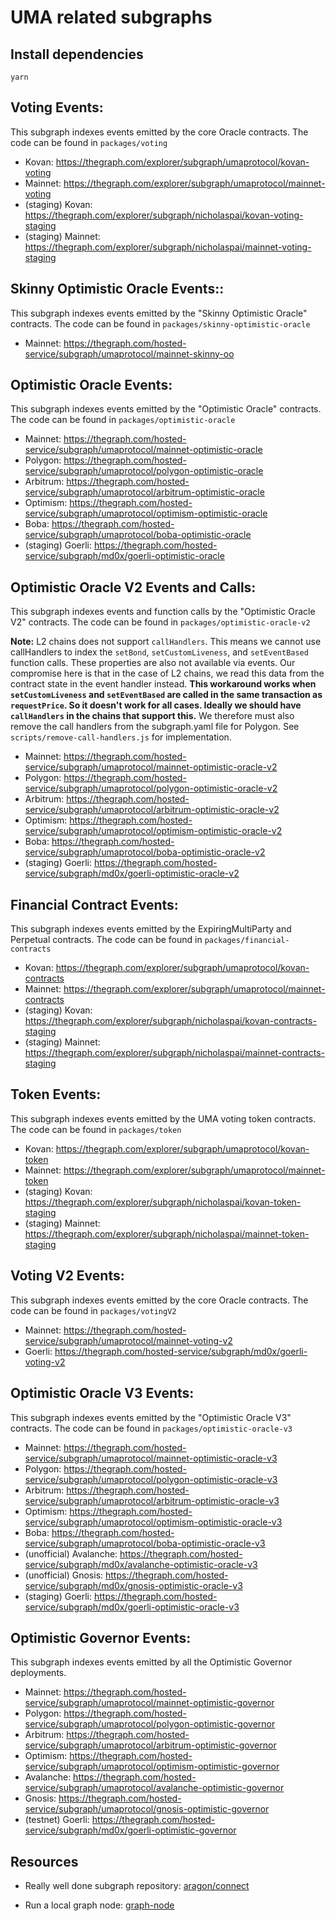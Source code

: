 # UMA related subgraphs

## Install dependencies

`yarn`

## Voting Events:

This subgraph indexes events emitted by the core Oracle contracts. The code can be found in `packages/voting`

- Kovan: https://thegraph.com/explorer/subgraph/umaprotocol/kovan-voting
- Mainnet: https://thegraph.com/explorer/subgraph/umaprotocol/mainnet-voting
- (staging) Kovan: https://thegraph.com/explorer/subgraph/nicholaspai/kovan-voting-staging
- (staging) Mainnet: https://thegraph.com/explorer/subgraph/nicholaspai/mainnet-voting-staging

## Skinny Optimistic Oracle Events::

This subgraph indexes events emitted by the "Skinny Optimistic Oracle" contracts. The code can be found in `packages/skinny-optimistic-oracle`

- Mainnet: https://thegraph.com/hosted-service/subgraph/umaprotocol/mainnet-skinny-oo

## Optimistic Oracle Events:

This subgraph indexes events emitted by the "Optimistic Oracle" contracts. The code can be found in `packages/optimistic-oracle`

- Mainnet: https://thegraph.com/hosted-service/subgraph/umaprotocol/mainnet-optimistic-oracle
- Polygon: https://thegraph.com/hosted-service/subgraph/umaprotocol/polygon-optimistic-oracle
- Arbitrum: https://thegraph.com/hosted-service/subgraph/umaprotocol/arbitrum-optimistic-oracle
- Optimism: https://thegraph.com/hosted-service/subgraph/umaprotocol/optimism-optimistic-oracle
- Boba: https://thegraph.com/hosted-service/subgraph/umaprotocol/boba-optimistic-oracle
- (staging) Goerli: https://thegraph.com/hosted-service/subgraph/md0x/goerli-optimistic-oracle

## Optimistic Oracle V2 Events and Calls:

This subgraph indexes events and function calls by the "Optimistic Oracle V2" contracts. The code can be found in `packages/optimistic-oracle-v2`

**Note:** L2 chains does not support `callHandlers`. This means we cannot use callHandlers to index the `setBond`, `setCustomLiveness`, and `setEventBased` function calls. These properties are also not available via events. Our compromise here is that in the case of L2 chains, we read this data from the contract state in the event handler instead. **This workaround works when `setCustomLiveness` and `setEventBased` are called in the same transaction as `requestPrice`. So it doesn't work for all cases. Ideally we should have `callHandlers` in the chains that support this.** We therefore must also remove the call handlers from the subgraph.yaml file for Polygon. See `scripts/remove-call-handlers.js` for implementation.

- Mainnet: https://thegraph.com/hosted-service/subgraph/umaprotocol/mainnet-optimistic-oracle-v2
- Polygon: https://thegraph.com/hosted-service/subgraph/umaprotocol/polygon-optimistic-oracle-v2
- Arbitrum: https://thegraph.com/hosted-service/subgraph/umaprotocol/arbitrum-optimistic-oracle-v2
- Optimism: https://thegraph.com/hosted-service/subgraph/umaprotocol/optimism-optimistic-oracle-v2
- Boba: https://thegraph.com/hosted-service/subgraph/umaprotocol/boba-optimistic-oracle-v2
- (staging) Goerli: https://thegraph.com/hosted-service/subgraph/md0x/goerli-optimistic-oracle-v2

## Financial Contract Events:

This subgraph indexes events emitted by the ExpiringMultiParty and Perpetual contracts. The code can be found in `packages/financial-contracts`

- Kovan: https://thegraph.com/explorer/subgraph/umaprotocol/kovan-contracts
- Mainnet: https://thegraph.com/explorer/subgraph/umaprotocol/mainnet-contracts
- (staging) Kovan: https://thegraph.com/explorer/subgraph/nicholaspai/kovan-contracts-staging
- (staging) Mainnet: https://thegraph.com/explorer/subgraph/nicholaspai/mainnet-contracts-staging

## Token Events:

This subgraph indexes events emitted by the UMA voting token contracts. The code can be found in `packages/token`

- Kovan: https://thegraph.com/explorer/subgraph/umaprotocol/kovan-token
- Mainnet: https://thegraph.com/explorer/subgraph/umaprotocol/mainnet-token
- (staging) Kovan: https://thegraph.com/explorer/subgraph/nicholaspai/kovan-token-staging
- (staging) Mainnet: https://thegraph.com/explorer/subgraph/nicholaspai/mainnet-token-staging

## Voting V2 Events:

This subgraph indexes events emitted by the core Oracle contracts. The code can be found in `packages/votingV2`

- Mainnet: https://thegraph.com/hosted-service/subgraph/umaprotocol/mainnet-voting-v2
- Goerli: https://thegraph.com/hosted-service/subgraph/md0x/goerli-voting-v2

## Optimistic Oracle V3 Events:

This subgraph indexes events emitted by the "Optimistic Oracle V3" contracts. The code can be found in `packages/optimistic-oracle-v3`

- Mainnet: https://thegraph.com/hosted-service/subgraph/umaprotocol/mainnet-optimistic-oracle-v3
- Polygon: https://thegraph.com/hosted-service/subgraph/umaprotocol/polygon-optimistic-oracle-v3
- Arbitrum: https://thegraph.com/hosted-service/subgraph/umaprotocol/arbitrum-optimistic-oracle-v3
- Optimism: https://thegraph.com/hosted-service/subgraph/umaprotocol/optimism-optimistic-oracle-v3
- Boba: https://thegraph.com/hosted-service/subgraph/umaprotocol/boba-optimistic-oracle-v3
- (unofficial) Avalanche: https://thegraph.com/hosted-service/subgraph/md0x/avalanche-optimistic-oracle-v3
- (unofficial) Gnosis: https://thegraph.com/hosted-service/subgraph/md0x/gnosis-optimistic-oracle-v3
- (staging) Goerli: https://thegraph.com/hosted-service/subgraph/md0x/goerli-optimistic-oracle-v3

## Optimistic Governor Events:

This subgraph indexes events emitted by all the Optimistic Governor deployments. 

- Mainnet: https://thegraph.com/hosted-service/subgraph/umaprotocol/mainnet-optimistic-governor
- Polygon: https://thegraph.com/hosted-service/subgraph/umaprotocol/polygon-optimistic-governor
- Arbitrum: https://thegraph.com/hosted-service/subgraph/umaprotocol/arbitrum-optimistic-governor
- Optimism: https://thegraph.com/hosted-service/subgraph/umaprotocol/optimism-optimistic-governor
- Avalanche: https://thegraph.com/hosted-service/subgraph/umaprotocol/avalanche-optimistic-governor
- Gnosis: https://thegraph.com/hosted-service/subgraph/umaprotocol/gnosis-optimistic-governor
- (testnet) Goerli: https://thegraph.com/hosted-service/subgraph/md0x/goerli-optimistic-governor

## Resources

- Really well done subgraph repository: [aragon/connect](https://github.com/aragon/connect/tree/master/packages/connect-thegraph/subgraph)

- Run a local graph node: [graph-node](https://github.com/graphprotocol/graph-node/blob/master/docker/README.md)
